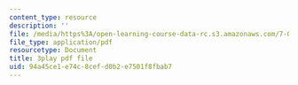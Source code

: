 ```yaml
---
content_type: resource
description: ''
file: /media/https%3A/open-learning-course-data-rc.s3.amazonaws.com/7-016-introductory-biology-fall-2018/94a45ce1e74c8cefd0b2e7501f8fbab7_FpXIGTFD8Qs.pdf
file_type: application/pdf
resourcetype: Document
title: 3play pdf file
uid: 94a45ce1-e74c-8cef-d0b2-e7501f8fbab7
---
```

